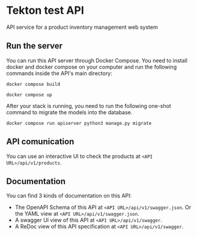 # Tekton test API

API service for a product inventory management web system

## Run the server

You can run this API server through Docker Compose. You need to install docker and docker compose on your computer and run the following commands inside the API's main directory:

```
docker compose build
```
```
docker compose up
```

After your stack is running, you need to run the following one-shot command to migrate the models into the database.

```
docker compose run apiserver python3 manage.py migrate
```

## API comunication

You can use an interactive UI to check the products at `<API URL>/api/v1/products`.

## Documentation

You can find 3 kinds of documentation on this API:

- The OpenAPI Schema of this API at `<API URL>/api/v1/swagger.json`. Or the YAML view at `<API URL>/api/v1/swagger.json`.
- A swagger UI view of this API at `<API URL>/api/v1/swagger`.
- A ReDoc view of this API specification at `<API URL>/api/v1/swagger`.